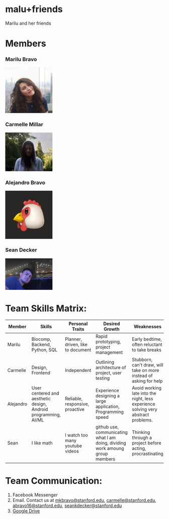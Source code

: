 # malu+friends
Marilu and her friends
# Members
### Marilu Bravo
<img src="/team_photos/malu.jpg" width="150"/>


### Carmelle Millar
<img src="/team_photos/carmelle.jpg" width="150"/>

### Alejandro Bravo
<img src="/team_photos/heno.jpg" width="150"/>


### Sean Decker
<img src="/team_photos/sean.jpg" width="150"/>


# Team Skills Matrix:
Member | Skills | Personal Traits | Desired Growth | Weaknesses
--- | --- | --- | --- | ---
Marilu | Biocomp, Backend, Python, SQL | Planner, driven, like to document | Rapid prototyping, project management | Early bedtime, often reluctant to take breaks
Carmelle | Design, Frontend | Independent | Outlining architecture of project, user testing | Stubborn, can't draw, will take on more instead of asking for help
Alejandro | User centered and aesthetic design, Android programming, AI/ML | Reliable, responsive, proactive | Experience designing a large application, Programming speed | Avoid working late into the night, less experience solving very abstract problems.
Sean | I like math | I watch too many youtube videos | github use, communicating what I am doing, dividing work amoung group members | Thinking through a project before acting, procrastinating

# Team Communication:
1. Facebook Messenger
2. Email. Contact us at mkbravo@stanford.edu, carmelle@stanford.edu, abravo16@stanford.edu, seankdecker@stanford.edu
3. [Google Drive](https://drive.google.com/drive/folders/1q-YAJjqmVNYFgdApi6Wce5_Pbyo2Os3Q?usp=sharing)
